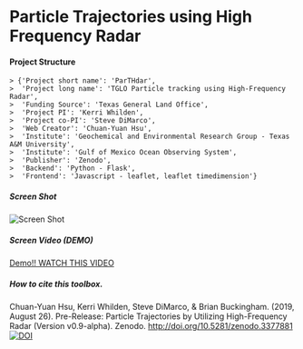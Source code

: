 # Particle Trajectories using High Frequency Radar

#### Project Structure

	> {'Project short name': 'ParTHdar',
	>  'Project long name': 'TGLO Particle tracking using High-Frequency Radar',
	>  'Funding Source': 'Texas General Land Office', 
	>  'Project PI': 'Kerri Whilden',
	>  'Project co-PI': 'Steve DiMarco',
	>  'Web Creator': 'Chuan-Yuan Hsu',
	>  'Institute': 'Geochemical and Environmental Research Group - Texas A&M University',
	>  'Institute': 'Gulf of Mexico Ocean Observing System',
	>  'Publisher': 'Zenodo',
	>  'Backend': 'Python - Flask', 
	>  'Frontend': 'Javascript - leaflet, leaflet timedimension'}

##### Screen Shot
![Screen Shot](https://github.com/cyhsu/leaflet.timedimention.trajectory/blob/master/ProductPicture.png)

##### Screen Video (DEMO)
[Demo!! WATCH THIS VIDEO](https://drive.google.com/open?id=1TFxRrpMWCSRzh-8_nxmHFLo736q1zXwO)


##### How to cite this toolbox.
Chuan-Yuan Hsu, Kerri Whilden, Steve DiMarco, & Brian Buckingham. (2019, August 26). Pre-Release: Particle Trajectories by Utilizing High-Frequency Radar (Version v0.9-alpha). Zenodo. http://doi.org/10.5281/zenodo.3377881    
[![DOI](https://zenodo.org/badge/199946692.svg)](https://zenodo.org/badge/latestdoi/199946692)

